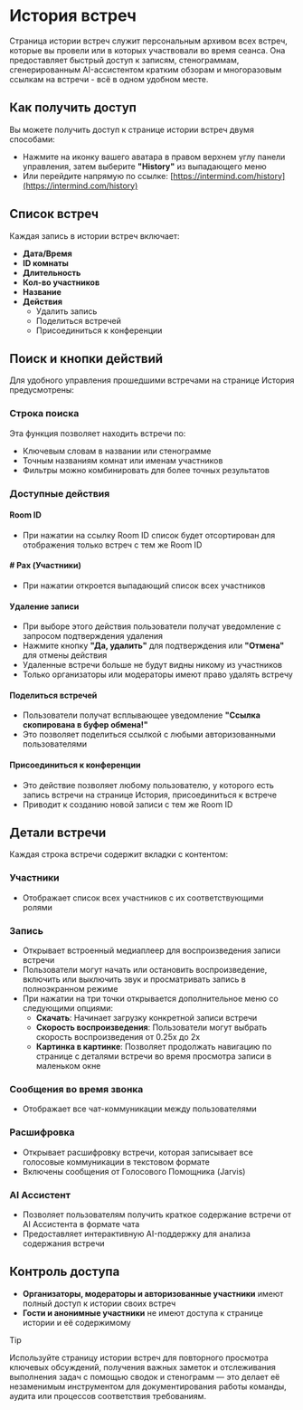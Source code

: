 # История встреч

Страница истории встреч служит персональным архивом всех встреч, которые вы провели или в которых участвовали во время сеанса. Она предоставляет быстрый доступ к записям, стенограммам, сгенерированным AI-ассистентом кратким обзорам и многоразовым ссылкам на встречи - всё в одном удобном месте.

## Как получить доступ

Вы можете получить доступ к странице истории встреч двумя способами:

- Нажмите на иконку вашего аватара в правом верхнем углу панели управления, затем выберите **"History"** из выпадающего меню
- Или перейдите напрямую по ссылке: [https://intermind.com/history](https://intermind.com/history)

## Список встреч

Каждая запись в истории встреч включает:

- **Дата/Время**
- **ID комнаты**
- **Длительность**
- **Кол-во участников**
- **Название**
- **Действия**
  - Удалить запись
  - Поделиться встречей
  - Присоединиться к конференции

## Поиск и кнопки действий

Для удобного управления прошедшими встречами на странице История предусмотрены:

### Строка поиска

Эта функция позволяет находить встречи по:

- Ключевым словам в названии или стенограмме
- Точным названиям комнат или именам участников
- Фильтры можно комбинировать для более точных результатов

### Доступные действия

#### Room ID

- При нажатии на ссылку Room ID список будет отсортирован для отображения только встреч с тем же Room ID

#### # Pax (Участники)

- При нажатии откроется выпадающий список всех участников

#### Удаление записи

- При выборе этого действия пользователи получат уведомление с запросом подтверждения удаления
- Нажмите кнопку **"Да, удалить"** для подтверждения или **"Отмена"** для отмены действия
- Удаленные встречи больше не будут видны никому из участников
- Только организаторы или модераторы имеют право удалять встречу

#### Поделиться встречей

- Пользователи получат всплывающее уведомление **"Ссылка скопирована в буфер обмена!"**
- Это позволяет поделиться ссылкой с любыми авторизованными пользователями

#### Присоединиться к конференции

- Это действие позволяет любому пользователю, у которого есть запись встречи на странице История, присоединиться к встрече
- Приводит к созданию новой записи с тем же Room ID

## Детали встречи

Каждая строка встречи содержит вкладки с контентом:

### Участники

- Отображает список всех участников с их соответствующими ролями

### Запись

- Открывает встроенный медиаплеер для воспроизведения записи встречи
- Пользователи могут начать или остановить воспроизведение, включить или выключить звук и просматривать запись в полноэкранном режиме
- При нажатии на три точки открывается дополнительное меню со следующими опциями:
  - **Скачать**: Начинает загрузку конкретной записи встречи
  - **Скорость воспроизведения**: Пользователи могут выбрать скорость воспроизведения от 0.25x до 2x
  - **Картинка в картинке**: Позволяет продолжать навигацию по странице с деталями встречи во время просмотра записи в маленьком окне

### Сообщения во время звонка

- Отображает все чат-коммуникации между пользователями

### Расшифровка

- Открывает расшифровку встречи, которая записывает все голосовые коммуникации в текстовом формате
- Включены сообщения от Голосового Помощника (Jarvis)

### AI Ассистент

- Позволяет пользователям получить краткое содержание встречи от AI Ассистента в формате чата
- Предоставляет интерактивную AI-поддержку для анализа содержания встречи

## Контроль доступа

- **Организаторы, модераторы и авторизованные участники** имеют полный доступ к истории своих встреч
- **Гости и анонимные участники** не имеют доступа к странице истории и её содержимому

> [!TIP]
> Используйте страницу истории встреч для повторного просмотра ключевых обсуждений, получения важных заметок и отслеживания выполнения задач с помощью сводок и стенограмм — это делает её незаменимым инструментом для документирования работы команды, аудита или процессов соответствия требованиям.

